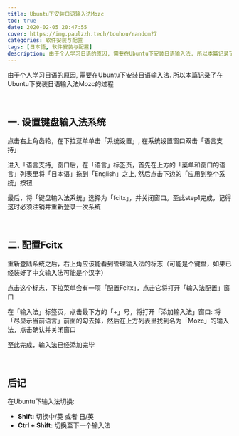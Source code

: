 ```yaml
---
title: Ubuntu下安装日语输入法Mozc
toc: true
date: 2020-02-05 20:47:55
cover: https://img.paulzzh.tech/touhou/random?7
categories: 软件安装与配置
tags: [日本語, 软件安装与配置]
description: 由于个人学习日语的原因, 需要在Ubuntu下安装日语输入法. 所以本篇记录了在Ubuntu下安装日语输入法Mozc的过程
---
```


由于个人学习日语的原因, 需要在Ubuntu下安装日语输入法. 所以本篇记录了在Ubuntu下安装日语输入法Mozc的过程

<br/>

<!--more-->

## 一. 设置键盘输入法系统

点击右上角齿轮，在下拉菜单单击「系统设置」, 在系统设置窗口双击「语言支持」

进入「语言支持」窗口后，在「语言」标签页，首先在上方的「菜单和窗口的语言」列表里将「日本语」拖到「English」之上, 然后点击下边的「应用到整个系统」按钮

最后，将「键盘输入法系统」选择为「fcitx」，并关闭窗口。至此step1完成，记得这时必须注销并重新登录一次系统

<br/>

## 二. 配置Fcitx

重新登陆系统之后，右上角应该能看到管理输入法的标志（可能是个键盘，如果已经装好了中文输入法可能是个汉字）

点击这个标志，下拉菜单会有一项「配置Fcitx」，点击它将打开「输入法配置」窗口

在「输入法」标签页，点击最下方的「+」号，将打开「添加输入法」窗口: 将「尽显示当前语言」前面的勾去掉，然后在上方列表里找到名为「Mozc」的输入法，点击确认并关闭窗口

至此完成，输入法已经添加完毕

<br/>

## 后记

在Ubuntu下输入法切换:

-   **Shift:** 切换中/英 或者 日/英
-   **Ctrl + Shift:** 切换至下一个输入法

<br/>







